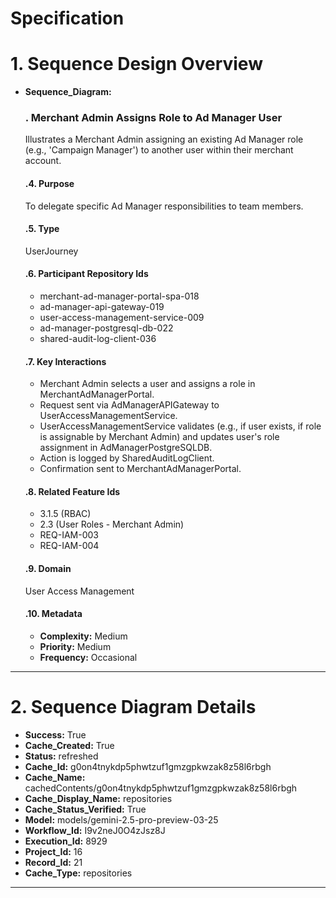 # Specification

# 1. Sequence Design Overview

- **Sequence_Diagram:**
  ### . Merchant Admin Assigns Role to Ad Manager User
  Illustrates a Merchant Admin assigning an existing Ad Manager role (e.g., 'Campaign Manager') to another user within their merchant account.

  #### .4. Purpose
  To delegate specific Ad Manager responsibilities to team members.

  #### .5. Type
  UserJourney

  #### .6. Participant Repository Ids
  
  - merchant-ad-manager-portal-spa-018
  - ad-manager-api-gateway-019
  - user-access-management-service-009
  - ad-manager-postgresql-db-022
  - shared-audit-log-client-036
  
  #### .7. Key Interactions
  
  - Merchant Admin selects a user and assigns a role in MerchantAdManagerPortal.
  - Request sent via AdManagerAPIGateway to UserAccessManagementService.
  - UserAccessManagementService validates (e.g., if user exists, if role is assignable by Merchant Admin) and updates user's role assignment in AdManagerPostgreSQLDB.
  - Action is logged by SharedAuditLogClient.
  - Confirmation sent to MerchantAdManagerPortal.
  
  #### .8. Related Feature Ids
  
  - 3.1.5 (RBAC)
  - 2.3 (User Roles - Merchant Admin)
  - REQ-IAM-003
  - REQ-IAM-004
  
  #### .9. Domain
  User Access Management

  #### .10. Metadata
  
  - **Complexity:** Medium
  - **Priority:** Medium
  - **Frequency:** Occasional
  


---

# 2. Sequence Diagram Details

- **Success:** True
- **Cache_Created:** True
- **Status:** refreshed
- **Cache_Id:** g0on4tnykdp5phwtzuf1gmzgpkwzak8z58l6rbgh
- **Cache_Name:** cachedContents/g0on4tnykdp5phwtzuf1gmzgpkwzak8z58l6rbgh
- **Cache_Display_Name:** repositories
- **Cache_Status_Verified:** True
- **Model:** models/gemini-2.5-pro-preview-03-25
- **Workflow_Id:** I9v2neJ0O4zJsz8J
- **Execution_Id:** 8929
- **Project_Id:** 16
- **Record_Id:** 21
- **Cache_Type:** repositories


---

